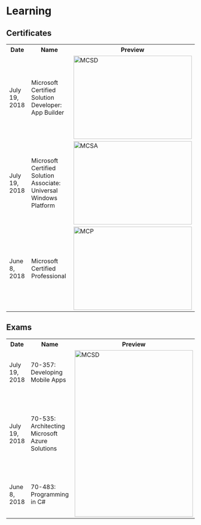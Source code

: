# Learning

Certificates
---
<table>
  <tr>
    <th width="150">Date</th>
    <th width="400">Name</th>
    <th width="350">Preview</th>
  </tr>
  <tr>
    <td>July 19, 2018</td>
    <td>Microsoft Certified Solution Developer:<br/>App Builder</td>
    <td>    
        <img alt="MCSD"                 src="https://raw.github.com/1vanDeveloper/Learning/master/img/Shpyakin_MCSD.png" 
        width="316" 
        height="223" 
        align="middle">        
    </td>
  </tr>
  <tr>
    <td>July 19, 2018</td>
    <td>Microsoft Certified Solution Associate:<br/>Universal Windows Platform</td>
    <td>
        <img alt="MCSA"     
        src="https://raw.github.com/1vanDeveloper/Learning/master/img/Shpyakin_MCSA.png" width="316" 
        height="223" 
        align="middle">
    </td>
  </tr>
  <tr>
    <td>June 8, 2018</td>
    <td>Microsoft Certified Professional</td>
    <td>
        <img alt="MCP"  
        src="https://raw.github.com/1vanDeveloper/Learning/master/img/Shpyakin_MCP.png" width="316" 
        height="223" 
        align="middle">
    </td>
  </tr>
</table>

Exams
---
<table>
  <tr>
    <th width="150">Date</th>
    <th width="400">Name</th>
    <th width="350">Preview</th>
  </tr>
  <tr>
    <td>July 19, 2018</td>
    <td>70-357: Developing Mobile Apps</td>
    <td rowspan="3">
        <img alt="MCSD" src="https://raw.github.com/1vanDeveloper/Learning/master/img/Shpyakin_Microsoft_Certification_Official_Transcript.png" 
        width="316" 
        height="446"
        align="middle">
    </td>
  </tr>
  <tr>
    <td>July 19, 2018</td>
    <td>70-535: Architecting Microsoft Azure Solutions</td>
  </tr>
  <tr>
    <td>June 8, 2018</td>
    <td>70-483: Programming in C#</td>
  </tr>
</table>